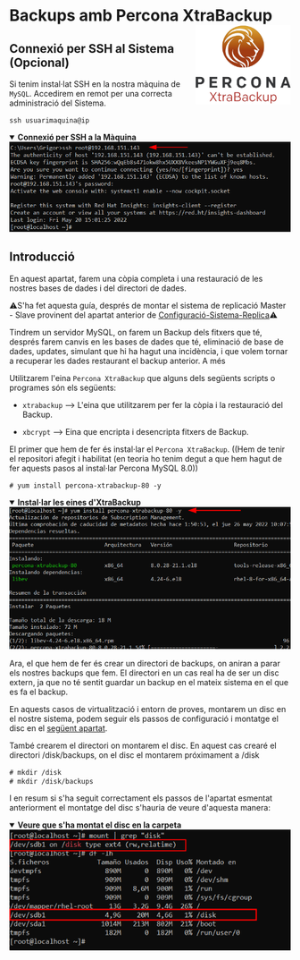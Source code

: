 # Backups amb Percona XtraBackup <img align="right" width="170" src="../imatges/percona_xtra_logo.png"/>

## Connexió per SSH al Sistema (Opcional)
Si tenim instal·lat SSH en la nostra màquina de `MySQL`. Accedirem en remot per una correcta administració del Sistema.
```
ssh usuarimaquina@ip
```
<details open>
<summary><b>Connexió per SSH a la Màquina</b></summary>
<img src="captures/ssh.png">
</details>

## Introducció
En aquest apartat, farem una còpia completa i una restauració de les nostres bases de dades i del directori de dades.

⚠️S'ha fet aquesta guía, després de montar el sistema de replicació Master - Slave provinent del apartat anterior de [Configuració-Sistema-Replica](https://github.com/GrigorPogosyan/M02-Base-de-Dades/tree/main/Ac4-Replica-i-Backup/Configuracio-Sistema-Replica)⚠️

Tindrem un servidor MySQL, on farem un Backup dels fitxers que té, després farem canvis en les bases de dades que té, eliminació de base de dades, updates, simulant que hi ha hagut una incidència, i que volem tornar a recuperar les dades restaurant el backup anterior. A més 

Utilitzarem l'eina `Percona XtraBackup` que alguns dels següents scripts o programes són els següents:

 - `xtrabackup` --> L'eina que utilitzarem per fer la còpia i la restauració del Backup.

 - `xbcrypt` --> Eina que encripta i desencripta fitxers de Backup.

El primer que hem de fer és instal·lar el `Percona XtraBackup`. ((Hem de tenir el repositori afegit i habilitat (en teoria ho tenim degut a que hem hagut de fer aquests pasos al instal·lar Percona MySQL 8.0))
```
# yum install percona-xtrabackup-80 -y 
```
<details open>
<summary><b>Instal·lar les eines d'XtraBackup</b></summary>
<img src="captures/install_xtrabackup.png">
</details>

Ara, el que hem de fer és crear un directori de backups, on aniran a parar els nostres backups que fem.
El directori en un cas real ha de ser un disc extern, ja que no té sentit guardar un backup en el mateix sistema en el que es fa el backup.

En aquests casos de virtualització i entorn de proves, montarem un disc en el nostre sistema, podem seguir els passos de configuració i montatge el disc en el [següent apartat](https://github.com/GrigorPogosyan/M02-Base-de-Dades/tree/main/Ac3-Storage-Engines-SGBD/InnoDB).

També crearem el directori on montarem el disc. En aquest cas crearé el directori /disk/backups, on el disc el montarem próximament a /disk
```
# mkdir /disk
# mkdir /disk/backups
```
I en resum si s'ha seguit correctament els passos de l'apartat esmentat anteriorment el montatge del disc s'hauria de veure d'aquesta manera:
<details open>
<summary><b>Veure que s'ha montat el disc en la carpeta</b></summary>
<img src="captures/mount_disk.png">
</details>
